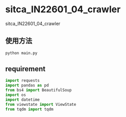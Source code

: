 # sitca_IN22601_04_crawler
sitca_IN22601_04_crawler

## 使用方法
```python 
python main.py
```

## requirement
```python 
import requests
import pandas as pd
from bs4 import BeautifulSoup
import os
import datetime
from viewstate import ViewState
from tqdm import tqdm 
```
